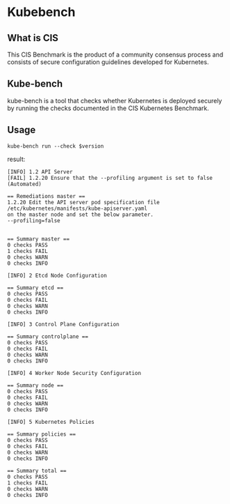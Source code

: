 # Kubebench

## What is CIS

This CIS Benchmark is the product of a community consensus process and consists of secure configuration guidelines developed for Kubernetes.

## Kube-bench

kube-bench is a tool that checks whether Kubernetes is deployed securely by running the checks documented in the CIS Kubernetes Benchmark.

## Usage

`kube-bench run --check $version`

result:

```none
[INFO] 1.2 API Server
[FAIL] 1.2.20 Ensure that the --profiling argument is set to false (Automated)

== Remediations master ==
1.2.20 Edit the API server pod specification file /etc/kubernetes/manifests/kube-apiserver.yaml
on the master node and set the below parameter.
--profiling=false


== Summary master ==
0 checks PASS
1 checks FAIL
0 checks WARN
0 checks INFO

[INFO] 2 Etcd Node Configuration

== Summary etcd ==
0 checks PASS
0 checks FAIL
0 checks WARN
0 checks INFO

[INFO] 3 Control Plane Configuration

== Summary controlplane ==
0 checks PASS
0 checks FAIL
0 checks WARN
0 checks INFO

[INFO] 4 Worker Node Security Configuration

== Summary node ==
0 checks PASS
0 checks FAIL
0 checks WARN
0 checks INFO

[INFO] 5 Kubernetes Policies

== Summary policies ==
0 checks PASS
0 checks FAIL
0 checks WARN
0 checks INFO

== Summary total ==
0 checks PASS
1 checks FAIL
0 checks WARN
0 checks INFO
```
